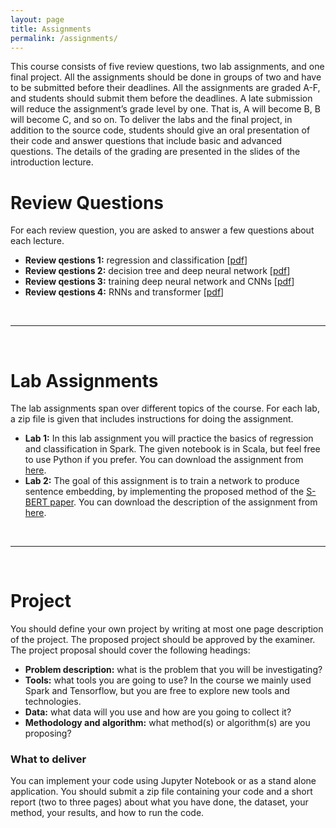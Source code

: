 ```yaml
---
layout: page
title: Assignments
permalink: /assignments/
---
```

This course consists of five review questions, two lab assignments, and one final project. All the assignments should be done in groups of two and have to be submitted before their deadlines. 
All the assignments are graded A-F, and students should submit them before the deadlines. A late submission will reduce the assignment’s grade level by one. That is, A will become B, B will become C, 
and so on. To deliver the labs and the final project, in addition to the source code, students should give an oral presentation of their code and answer questions that include basic and advanced questions. 
The details of the grading are presented in the slides of the introduction lecture.

# Review Questions
For each review question, you are asked to answer a few questions about each lecture.
* **Review qestions 1:** regression and classification [[pdf](/assignments/review_questions1.pdf)]
* **Review qestions 2:** decision tree and deep neural network [[pdf](/assignments/review_questions2.pdf)]
* **Review qestions 3:** training deep neural network and CNNs [[pdf](/assignments/review_questions3.pdf)]
* **Review qestions 4:** RNNs and transformer [[pdf](/assignments/review_questions4.pdf)]
<br>
<hr>
<br>

# Lab Assignments
The lab assignments span over different topics of the course. For each lab, a zip file is given that includes instructions for doing the assignment.

* **Lab 1:** In this lab assignment you will practice the basics of regression and classification in Spark. The given notebook is in Scala, but feel free to use Python if you prefer. 
You can download the assignment from [here](/assignments/lab1.zip).
* **Lab 2:** The goal of this assignment is to train a network to produce sentence embedding, by implementing the proposed method of the [S-BERT paper](https://arxiv.org/abs/1908.10084).
You can download the description of the assignment from [here](/assignments/lab2.pdf).
<br>
<hr>
<br>

# Project
You should define your own project by writing at most one page description of the project. The proposed project should be approved by the examiner. The project proposal should cover the following headings:
* **Problem description:** what is the problem that you will be investigating?
* **Tools:** what tools you are going to use? In the course we mainly used Spark and Tensorflow, but you are free to explore new tools and technologies.
* **Data:** what data will you use and how are you going to collect it? 
* **Methodology and algorithm:** what method(s) or algorithm(s) are you proposing? 

### What to deliver
You can implement your code using Jupyter Notebook or as a stand alone application. You should submit a zip file containing your code and a short report (two to three pages) about what you have done, the dataset, your method, your results, and how to run the code.
